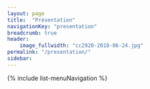 ```yaml
---
layout: page
title:  "Présentation"
navigationKey: "presentation"
breadcrumb: true
header:
    image_fullwidth: "cc2920-2018-06-24.jpg"
permalink: "/presentation/"
sidebar: 
---
```


{% include list-menuNavigation %}
